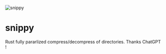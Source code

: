 ![snippy](https://github.com/user-attachments/assets/dce7ee4a-d814-4602-8309-77e52dab40ae)

# snippy
Rust fully pararlized compress/decompress of directories. Thanks ChatGPT !
